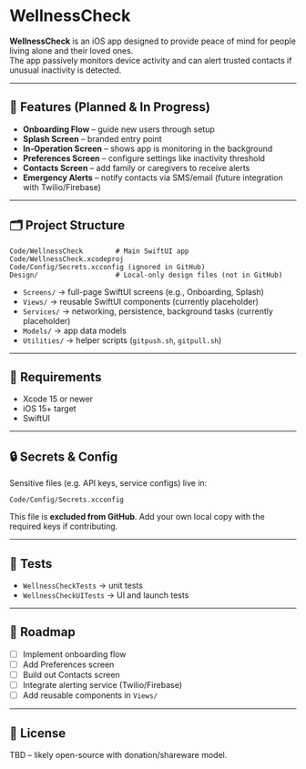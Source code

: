 # WellnessCheck

**WellnessCheck** is an iOS app designed to provide peace of mind for people living alone and their loved ones.  
The app passively monitors device activity and can alert trusted contacts if unusual inactivity is detected.

---

## 🚀 Features (Planned & In Progress)
- **Onboarding Flow** – guide new users through setup  
- **Splash Screen** – branded entry point  
- **In-Operation Screen** – shows app is monitoring in the background  
- **Preferences Screen** – configure settings like inactivity threshold  
- **Contacts Screen** – add family or caregivers to receive alerts  
- **Emergency Alerts** – notify contacts via SMS/email (future integration with Twilio/Firebase)  

---

## 🗂 Project Structure
```
Code/WellnessCheck        # Main SwiftUI app  
Code/WellnessCheck.xcodeproj  
Code/Config/Secrets.xcconfig (ignored in GitHub)  
Design/                   # Local-only design files (not in GitHub)  
```

- `Screens/` → full-page SwiftUI screens (e.g., Onboarding, Splash)  
- `Views/` → reusable SwiftUI components (currently placeholder)  
- `Services/` → networking, persistence, background tasks (currently placeholder)  
- `Models/` → app data models  
- `Utilities/` → helper scripts (`gitpush.sh`, `gitpull.sh`)  

---

## 🔧 Requirements
- Xcode 15 or newer  
- iOS 15+ target  
- SwiftUI  

---

## 🔒 Secrets & Config
Sensitive files (e.g. API keys, service configs) live in:  
```
Code/Config/Secrets.xcconfig
```
This file is **excluded from GitHub**. Add your own local copy with the required keys if contributing.  

---

## 🧪 Tests
- `WellnessCheckTests` → unit tests  
- `WellnessCheckUITests` → UI and launch tests  

---

## 📌 Roadmap
- [ ] Implement onboarding flow  
- [ ] Add Preferences screen  
- [ ] Build out Contacts screen  
- [ ] Integrate alerting service (Twilio/Firebase)  
- [ ] Add reusable components in `Views/`  

---

## 📄 License
TBD – likely open-source with donation/shareware model.  
